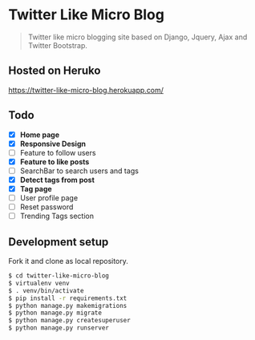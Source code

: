 # Twitter Like Micro Blog

> Twitter like micro blogging site based on Django, Jquery, Ajax and Twitter Bootstrap.

## Hosted on Heruko

https://twitter-like-micro-blog.herokuapp.com/

## Todo

- [x] <b>Home page</b>
- [x] <b>Responsive Design</b>
- [ ] Feature to follow users
- [x] <b>Feature to like posts</b>
- [ ] SearchBar to search users and tags
- [x] <b>Detect tags from post</b>
- [x] <b>Tag page</b>
- [ ] User profile page
- [ ] Reset password
- [ ] Trending Tags section

## Development setup

Fork it and clone as local repository.

```sh
$ cd twitter-like-micro-blog
$ virtualenv venv
$ . venv/bin/activate
$ pip install -r requirements.txt
$ python manage.py makemigrations
$ python manage.py migrate
$ python manage.py createsuperuser
$ python manage.py runserver
```

